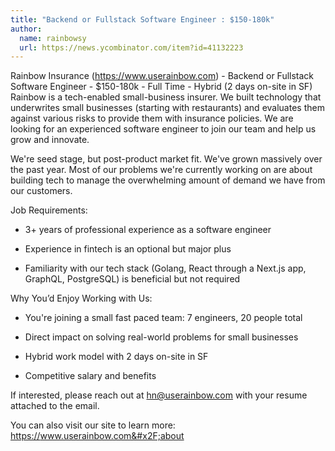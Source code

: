```yaml
---
title: "Backend or Fullstack Software Engineer : $150-180k"
author:
  name: rainbowsy
  url: https://news.ycombinator.com/item?id=41132223
---
```

Rainbow Insurance (<a href="https:&#x2F;&#x2F;www.userainbow.com" rel="nofollow">https:&#x2F;&#x2F;www.userainbow.com</a>) - Backend or Fullstack Software Engineer - $150-180k - Full Time - Hybrid (2 days on-site in SF)
Rainbow is a tech-enabled small-business insurer. We built technology that underwrites small businesses (starting with restaurants) and evaluates them against various risks to provide them with insurance policies. We are looking for an experienced software engineer to join our team and help us grow and innovate.

We&#x27;re seed stage, but post-product market fit. We&#x27;ve grown massively over the past year. Most of our problems we&#x27;re currently working on are about building tech to manage the overwhelming amount of demand we have from our customers.

Job Requirements:

- 3+ years of professional experience as a software engineer

- Experience in fintech is an optional but major plus

- Familiarity with our tech stack (Golang, React through a Next.js app, GraphQL, PostgreSQL) is beneficial but not required

Why You’d Enjoy Working with Us:

- You&#x27;re joining a small fast paced team: 7 engineers, 20 people total

- Direct impact on solving real-world problems for small businesses

- Hybrid work model with 2 days on-site in SF

- Competitive salary and benefits

If interested, please reach out at hn@userainbow.com with your resume attached to the email.

You can also visit our site to learn more: <a href="https:&#x2F;&#x2F;www.userainbow.com&#x2F;about" rel="nofollow">https:&#x2F;&#x2F;www.userainbow.com&#x2F;about</a>
